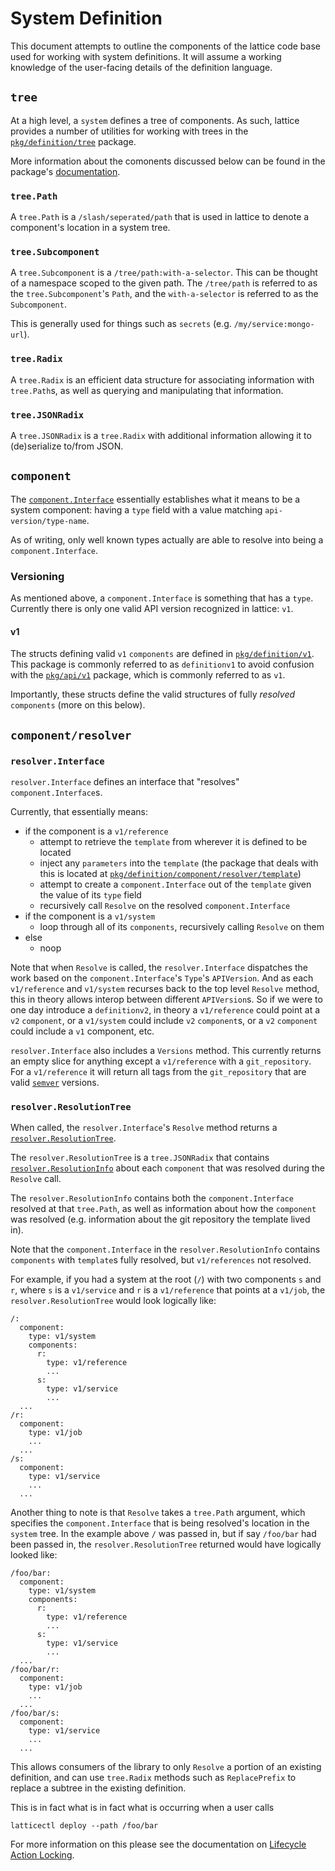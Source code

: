 # System Definition

This document attempts to outline the components of the lattice code base used for working with system definitions. It will assume a working knowledge of the user-facing details of the definition language.

## `tree`

At a high level, a `system` defines a tree of components. As such, lattice provides a number of utilities for working with trees in the [`pkg/definition/tree`](../../pkg/definition/tree) package.

More information about the comonents discussed below can be found in the package's [documentation](https://godoc.org/github.com/mlab-lattice/lattice/pkg/definition/tree).

### `tree.Path`

A `tree.Path` is a `/slash/seperated/path` that is used in lattice to denote a component's location in a system tree.

### `tree.Subcomponent`

A `tree.Subcomponent` is a `/tree/path:with-a-selector`. This can be thought of a namespace scoped to the given path. The `/tree/path` is referred to as the `tree.Subcomponent`'s `Path`, and the `with-a-selector` is referred to as the `Subcomponent`.

This is generally used for things such as `secrets` (e.g. `/my/service:mongo-url`).

### `tree.Radix`

A `tree.Radix` is an efficient data structure for associating information with `tree.Path`s, as well as querying and manipulating that information.

### `tree.JSONRadix`

A `tree.JSONRadix` is a `tree.Radix` with additional information allowing it to (de)serialize to/from JSON.

## `component`

The [`component.Interface`](../../pkg/definition/component/interface.go) essentially establishes what it means to be a system component: having a `type` field with a value matching `api-version/type-name`.

As of writing, only well known types actually are able to resolve into being a `component.Interface`.

### Versioning

As mentioned above, a `component.Interface` is something that has a `type`. Currently there is only one valid API version recognized in lattice: `v1`.

#### v1

The structs defining valid `v1` `components` are defined in [`pkg/definition/v1`](../../pkg/definition/v1). This package is commonly referred to as `definitionv1` to avoid confusion with the [`pkg/api/v1`](../../pkg/api/v1) package, which is commonly referred to as `v1`.

Importantly, these structs define the valid structures of fully _resolved_ `components` (more on this below).

## `component/resolver`

### `resolver.Interface`

`resolver.Interface` defines an interface that "resolves" `component.Interface`s.

Currently, that essentially means:
- if the component is a `v1/reference`
  - attempt to retrieve the `template` from wherever it is defined to be located
  - inject any `parameters` into the `template` (the package that deals with this is located at [`pkg/definition/component/resolver/template`](../../pkg/definition/component/resolver/template))
  - attempt to create a `component.Interface` out of the `template` given the value of its `type` field
  - recursively call `Resolve` on the resolved `component.Interface`
- if the component is a `v1/system`
  - loop through all of its `components`, recursively calling `Resolve` on them
- else
  - noop
  
Note that when `Resolve` is called, the `resolver.Interface` dispatches the work based on the `component.Interface`'s `Type`'s `APIVersion`. And as each `v1/reference` and `v1/system` recurses back to the top level `Resolve` method, this in theory allows interop between different `APIVersion`s. So if we were to one day introduce a `definitionv2`, in theory a `v1/reference` could point at a `v2` `component`, or a `v1/system` could include `v2` `component`s, or a `v2` `component` could include a `v1` component, etc.

`resolver.Interface` also includes a `Versions` method. This currently returns an empty slice for anything except a `v1/reference` with a `git_repository`. For a `v1/reference` it will return all tags from the `git_repository` that are valid [`semver`](https://semver.org) versions.

### `resolver.ResolutionTree`

When called, the `resolver.Interface`'s `Resolve` method returns a [`resolver.ResolutionTree`](../../pkg/definition/component/resolver/resolution_tree.go).

The `resolver.ResolutionTree` is a `tree.JSONRadix` that contains [`resolver.ResolutionInfo`](../../pkg/definition/component/resolver/resolution_info.go) about each `component` that was resolved during the `Resolve` call.

The `resolver.ResolutionInfo` contains both the `component.Interface` resolved at that `tree.Path`, as well as information about how the `component` was resolved (e.g. information about the git repository the template lived in).

Note that the `component.Interface` in the `resolver.ResolutionInfo` contains `components` with `template`s fully resolved, but `v1/references` not resolved.

For example, if you had a system at the root (`/`) with two components `s` and `r`, where `s` is a `v1/service` and `r` is a `v1/reference` that points at a `v1/job`, the `resolver.ResolutionTree` would look logically like:

```
/:
  component:
    type: v1/system
    components:
      r:
        type: v1/reference
        ...
      s:
        type: v1/service
        ...
  ...
/r:
  component:
    type: v1/job
    ...
  ...
/s:
  component:
    type: v1/service
    ...
  ... 
```

Another thing to note is that `Resolve` takes a `tree.Path` argument, which specifies the `component.Interface` that is being resolved's location in the `system` tree. In the example above `/` was passed in, but if say `/foo/bar` had been passed in, the `resolver.ResolutionTree` returned would have logically looked like:

```
/foo/bar:
  component:
    type: v1/system
    components:
      r:
        type: v1/reference
        ...
      s:
        type: v1/service
        ...
  ...
/foo/bar/r:
  component:
    type: v1/job
    ...
  ...
/foo/bar/s:
  component:
    type: v1/service
    ...
  ... 
```

This allows consumers of the library to only `Resolve` a portion of an existing definition, and can use `tree.Radix` methods such as `ReplacePrefix` to replace a subtree in the existing definition.

This is in fact what is in fact what is occurring when a user calls

```
latticectl deploy --path /foo/bar
```

For more information on this please see the documentation on [Lifecycle Action Locking](system-lifecycle.md#lifecycle-action-locking).
